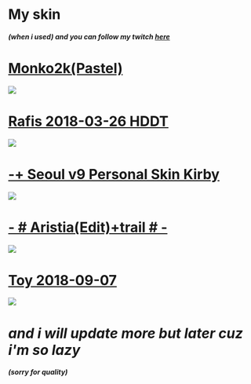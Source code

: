 # My skin 
 ##### (when i used) and you can follow my twitch *[here](https://www.twitch.tv/d2wry)*


# [Monko2k(Pastel)](https://monko2k.github.io/skins)
![](https://user-images.githubusercontent.com/104754770/167575283-1bc9fc13-e528-40b0-91f7-dfd8ffe23ae6.jpg)

# [Rafis 2018-03-26 HDDT](https://drive.google.com/file/d/1aJh7apqZTrXvWkwNVhzBfIVcG821hxx2/view)
![](https://user-images.githubusercontent.com/104754770/167323905-3b403dda-42b9-45c3-a142-0995f40383bf.jpg)

# [-+ Seoul v9 Personal Skin Kirby](https://shigeskinss.s-ul.eu/gEfiNoTv)
![](https://user-images.githubusercontent.com/104754770/167324286-6cf91b34-8903-43d7-9635-8fdbc299a1a8.jpg)

# [- # Aristia(Edit)+trail # -](https://mega.nz/file/NuoSXI4J#0xzmrfLyW_6qXocF_NZcFlZ0--UmFvxEEtFRn7h98LI)
![](https://user-images.githubusercontent.com/104754770/167573755-19f83e0c-da73-45b0-83b3-463e877fb3c6.jpg)

# [Toy 2018-09-07](https://osuskins.net/skin/aXPIXmB)
![](https://user-images.githubusercontent.com/104754770/167575451-0b96f1ac-a814-4fd4-8bd8-7db1a42ed0d9.jpg)

   # _and i will update more but later cuz i'm so lazy_
##### _(sorry for quality)_
   
